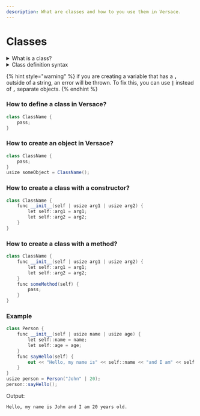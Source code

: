 ```yaml
---
description: What are classes and how to you use them in Versace.
---
```


# Classes

<details>

<summary>What is a class?</summary>

A class is a blueprint for creating objects (a particular data structure), providing initial values for state (member variables or attributes), and implementations of behavior (member functions or methods). The user-defined objects are created using the class keyword.

</details>

<details>

<summary>Class definition syntax</summary>

A class definition begins with the class keyword, which is followed by the name of the class and a colon. The class body is indented below the class definition line. The body can contain class methods and data attributes. The class body is terminated by a line containing only an unindented pass statement, which does nothing.

</details>

{% hint style="warning" %}
if you are creating a variable that has a **`,`** outside of a string, an error will be thrown. To fix this, you can use **`|`** instead of **`,`** separate objects.
{% endhint %}

### How to define a class in Versace?

```csharp
class ClassName {
    pass;
}
```

### How to create an object in Versace?

```csharp
class ClassName {
    pass;
}
usize someObject = ClassName();
```

### How to create a class with a constructor?

```csharp
class ClassName {
    func __init__(self | usize arg1 | usize arg2) {
        let self::arg1 = arg1;
        let self::arg2 = arg2;
    }
}
```

### How to create a class with a method?

```csharp
class ClassName {
    func __init__(self | usize arg1 | usize arg2) {
        let self::arg1 = arg1;
        let self::arg2 = arg2;
    }
    func someMethod(self) {
        pass;
    }
}
```

### Example

```csharp
class Person {
    func __init__(self | usize name | usize age) {
        let self::name = name;
        let self::age = age;
    }
    func sayHello(self) {
        out << "Hello, my name is" << self::name << "and I am" << self::age << "years old.";
    }
}
usize person = Person("John" | 20);
person::sayHello();
```

Output:

```
Hello, my name is John and I am 20 years old.
```
